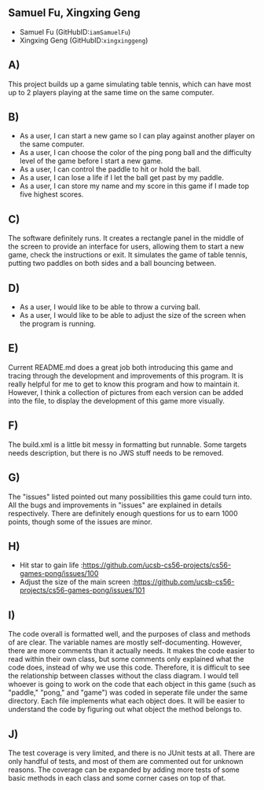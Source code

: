 ## Samuel Fu, Xingxing Geng
- Samuel Fu (GitHubID:`iamSamuelFu`)
- Xingxing Geng (GitHubID:`xingxinggeng`)

## A)
This project builds up a game simulating table tennis, which can have most up to 2 players playing at the same time on the same computer.

## B)
- As a user, I can start a new game so I can play against another player on the same computer.
- As a user, I can choose the color of the ping pong ball and the difficulty level of the game before I start a new game.
- As a user, I can control the paddle to hit or hold the ball.
- As a user, I can lose a life if I let the ball get past by my paddle.
- As a user, I can store my name and my score in this game if I made top five highest scores.

## C)
The software definitely runs. It creates a rectangle panel in the middle of the screen to provide an interface for users, allowing them to start a new game, check the instructions or exit. It simulates the game of table tennis, putting two paddles on both sides and a ball bouncing between.

## D)
- As a user, I would like to be able to throw a curving ball.
- As a user, I would like to be able to adjust the size of the screen when the program is running.

## E)
Current README.md does a great job both introducing this game and tracing through the development and improvements of this program. It is really helpful for me to get to know this program and how to maintain it. However, I think a collection of pictures from each version can be added into the file, to display the development of this game more visually.

## F)
The build.xml is a little bit messy in formatting but runnable. Some targets needs description, but there is no JWS stuff needs to be removed.

## G)
The "issues" listed pointed out many possibilities this game could turn into. All the bugs and improvements in "issues" are explained in details respectively. There are definitely enough questions for us to earn 1000 points, though some of the issues are minor.

## H)
* Hit star to gain life :https://github.com/ucsb-cs56-projects/cs56-games-pong/issues/100
* Adjust the size of the main screen :https://github.com/ucsb-cs56-projects/cs56-games-pong/issues/101

## I)
The code overall is formatted well, and the purposes of class and methods of are clear. The variable names are mostly self-documenting. However, there are more comments than it actually needs. It makes the code easier to read within their own class, but some comments only explained what the code does, instead of why we use this code. Therefore, it is difficult to see the relationship between classes without the class diagram. I would tell whoever is going to work on the code that each object in this game (such as "paddle," "pong," and "game") was coded in seperate file under the same directory. Each file implements what each object does. It will be easier to understand the code by figuring out what object the method belongs to.

## J)
The test coverage is very limited, and there is no JUnit tests at all. There are only handful of tests, and most of them are commented out for unknown reasons. The coverage can be expanded by adding more tests of some basic methods in each class and some corner cases on top of that. 

